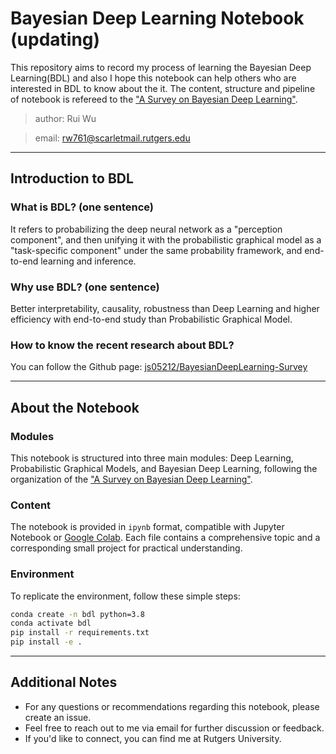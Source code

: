# Bayesian Deep Learning Notebook (updating)

This repository aims to record my process of learning the Bayesian Deep Learning(BDL) and also I hope this notebook can help others who are interested in BDL to know about the it. The content, structure and pipeline of notebook is refereed to the ["A Survey on Bayesian Deep Learning"](http://www.wanghao.in/paper/CSUR20_BDL.pdf).

> author: Rui Wu

> email: rw761@scarletmail.rutgers.edu

---

## Introduction to BDL

### What is BDL? (one sentence)
It refers to probabilizing the deep neural network as a "perception component", and then unifying it with the probabilistic graphical model as a "task-specific component" under the same probability framework, and end- to-end learning and inference.

### Why use BDL? (one sentence)
Better interpretability, causality, robustness than Deep Learning and higher efficiency with end-to-end study than Probabilistic Graphical Model.

### How to know the recent research about BDL?
You can follow the Github page: [js05212/BayesianDeepLearning-Survey](https://link.zhihu.com/?target=https%3A//github.com/js05212/BayesianDeepLearning-Survey/blob/master/README.md)

---

## About the Notebook

### Modules
This notebook is structured into three main modules: Deep Learning, Probabilistic Graphical Models, and Bayesian Deep Learning, following the organization of the ["A Survey on Bayesian Deep Learning"](http://www.wanghao.in/paper/CSUR20_BDL.pdf).

### Content
The notebook is provided in `ipynb` format, compatible with Jupyter Notebook or [Google Colab](https://colab.research.google.com/). Each file contains a comprehensive topic and a corresponding small project for practical understanding.

### Environment
To replicate the environment, follow these simple steps:
```bash
conda create -n bdl python=3.8
conda activate bdl
pip install -r requirements.txt
pip install -e .
```

---

## Additional Notes
- For any questions or recommendations regarding this notebook, please create an issue.
- Feel free to reach out to me via email for further discussion or feedback.
- If you'd like to connect, you can find me at Rutgers University.
